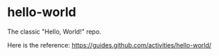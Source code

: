 # hello-world

The classic "Hello, World!" repo.

Here is the reference:
https://guides.github.com/activities/hello-world/
